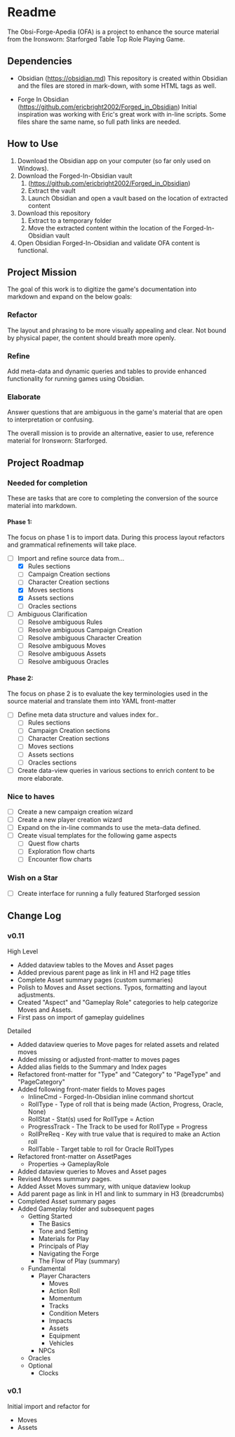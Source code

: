 # Readme
The Obsi-Forge-Apedia (OFA) is a project to enhance the source material from the Ironsworn: Starforged Table Top Role Playing Game. 

## Dependencies
* Obsidian (https://obsidian.md)
  This repository is created within Obsidian and the files are stored in mark-down, with some HTML tags as well.
- Forge In Obsidian (https://github.com/ericbright2002/Forged_in_Obsidian)
  Initial inspiration was working with Eric's great work with in-line scripts.  Some files share the same name, so full path links are needed.

## How to Use
1. Download the Obsidian app on your computer (so far only used on Windows).
2. Download the Forged-In-Obsidian vault 
	1. (https://github.com/ericbright2002/Forged_in_Obsidian)
	2. Extract the vault
	3. Launch Obsidian and open a vault based on the location of extracted content
3. Download this repository
	1. Extract to a temporary folder
	2. Move the extracted content within the location of the Forged-In-Obsidian vault 
4. Open Obsidian Forged-In-Obsidian and validate OFA content is functional.

## Project Mission
The goal of this work is to digitize the game's documentation into markdown and expand on the below goals:
### Refactor
  The layout and phrasing to be more visually appealing and clear.  Not bound by physical paper, the content should breath more openly.
  
### Refine 
  Add meta-data and dynamic queries and tables to provide enhanced functionality  for running games using Obsidian.
  
### Elaborate
  Answer questions that are ambiguous in the game's material that are open to interpretation or confusing.

The overall mission is to provide an alternative, easier to use, reference material for Ironsworn: Starforged.

## Project Roadmap
### Needed for completion
These are tasks that are core to completing the conversion of the source material into markdown.

#### Phase 1:
The focus on phase 1 is to import data.  During this process layout refactors and grammatical refinements will take place.
- [ ] Import and refine source data from...
	- [x] Rules sections
	- [ ] Campaign Creation sections
	- [ ] Character Creation sections
	- [x] Moves sections
	- [x] Assets sections
	- [ ] Oracles sections
- [ ] Ambiguous Clarification
	- [ ] Resolve ambiguous Rules
	- [ ] Resolve ambiguous Campaign Creation
	- [ ] Resolve ambiguous Character Creation
	- [ ] Resolve ambiguous Moves
	- [ ] Resolve ambiguous Assets
	- [ ] Resolve ambiguous Oracles

#### Phase 2:
The focus  on phase 2 is to evaluate the key terminologies used in the source material and translate them into YAML front-matter
 - [ ] Define meta data structure and values index for..
	 - [ ] Rules sections
	 - [ ] Campaign Creation sections
	 - [ ] Character Creation sections
	 - [ ] Moves sections
	 - [ ] Assets sections
	 - [ ] Oracles sections
 - [ ] Create data-view queries in various sections to enrich content to be more elaborate.

### Nice to haves
 - [ ] Create a new campaign creation wizard
 - [ ] Create a new player creation wizard
 - [ ] Expand on the in-line commands to use the meta-data defined.
 - [ ] Create visual templates for the following game aspects
	 - [ ] Quest flow charts
	 - [ ] Exploration flow charts
	 - [ ] Encounter flow charts

### Wish on a Star
- [ ] Create interface for running a fully featured Starforged session

## Change Log
### v0.11
High Level
- Added dataview tables to the Moves and Asset pages
- Added previous parent page as link in H1 and H2 page titles
- Complete Asset summary pages (custom summaries)
- Polish to Moves and Asset sections. Typos, formatting and layout adjustments.
- Created "Aspect" and "Gameplay Role" categories to help categorize Moves and Assets.
- First pass on import of gameplay guidelines


Detailed
- Added dataview queries to Move pages for related assets and related moves
- Added missing or adjusted front-matter to moves pages
- Added alias fields to the Summary and Index pages
- Refactored front-matter for "Type" and "Category" to "PageType" and "PageCategory"
- Added following front-mater fields to Moves pages
	- InlineCmd - Forged-In-Obsidian inline command shortcut
	- RollType - Type of roll that is being made (Action, Progress, Oracle, None)
	- RollStat - Stat(s) used for RollType = Action
	- ProgressTrack - The Track to be used for RollType = Progress
	- RollPreReq - Key with true value that is required to make an Action roll
	- RollTable - Target table to roll for Oracle RollTypes
- Refactored front-matter on AssetPages
	- Properties -> GameplayRole
- Added dataview queries to Moves and Asset pages
- Revised Moves summary pages.
- Added Asset Moves summary, with unique dataview lookup
- Add parent page as link in H1 and link to summary in H3  (breadcrumbs)
- Completed Asset summary pages
- Added Gameplay folder and subsequent pages
	- Getting Started
		- The Basics
		- Tone and Setting
		- Materials for Play
		- Principals of Play
		- Navigating the Forge
		- The Flow of Play (summary)
	- Fundamental
		- Player Characters
			- Moves
			- Action Roll
			- Momentum
			- Tracks
			- Condition Meters
			- Impacts
			- Assets
			- Equipment
			- Vehicles
		- NPCs
	- Oracles
	- Optional
		- Clocks

### v0.1
Initial import and refactor for 
 * Moves
 * Assets